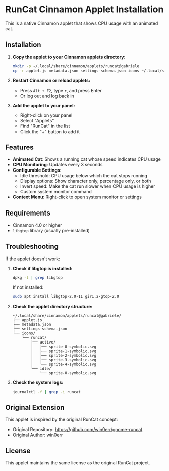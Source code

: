 # RunCat Cinnamon Applet Installation

This is a native Cinnamon applet that shows CPU usage with an animated cat.

## Installation

1. **Copy the applet to your Cinnamon applets directory:**
   ```bash
   mkdir -p ~/.local/share/cinnamon/applets/runcat@gabriele
   cp -r applet.js metadata.json settings-schema.json icons ~/.local/share/cinnamon/applets/runcat@gabriele/
   ```

2. **Restart Cinnamon or reload applets:**
   - Press `Alt + F2`, type `r`, and press Enter
   - Or log out and log back in

3. **Add the applet to your panel:**
   - Right-click on your panel
   - Select "Applets"
   - Find "RunCat" in the list
   - Click the "+" button to add it

## Features

- **Animated Cat**: Shows a running cat whose speed indicates CPU usage
- **CPU Monitoring**: Updates every 3 seconds
- **Configurable Settings**:
  - Idle threshold: CPU usage below which the cat stops running
  - Display options: Show character only, percentage only, or both
  - Invert speed: Make the cat run slower when CPU usage is higher
  - Custom system monitor command
- **Context Menu**: Right-click to open system monitor or settings

## Requirements

- Cinnamon 4.0 or higher
- `libgtop` library (usually pre-installed)

## Troubleshooting

If the applet doesn't work:

1. **Check if libgtop is installed:**
   ```bash
   dpkg -l | grep libgtop
   ```
   If not installed:
   ```bash
   sudo apt install libgtop-2.0-11 gir1.2-gtop-2.0
   ```

2. **Check the applet directory structure:**
   ```
   ~/.local/share/cinnamon/applets/runcat@gabriele/
   ├── applet.js
   ├── metadata.json
   ├── settings-schema.json
   └── icons/
       └── runcat/
           ├── active/
           │   ├── sprite-0-symbolic.svg
           │   ├── sprite-1-symbolic.svg
           │   ├── sprite-2-symbolic.svg
           │   ├── sprite-3-symbolic.svg
           │   └── sprite-4-symbolic.svg
           └── idle/
               └── sprite-0-symbolic.svg
   ```

3. **Check the system logs:**
   ```bash
   journalctl -f | grep -i runcat
   ```

## Original Extension

This applet is inspired by the original RunCat concept:
- Original Repository: https://github.com/win0err/gnome-runcat
- Original Author: win0err

## License

This applet maintains the same license as the original RunCat project. 